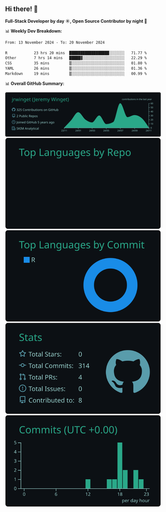 ## Hi there! 👋

**Full-Stack Developer by day ☀️, Open Source Contributor by night 🌙**

📊 **Weekly Dev Breakdown:**
<!--START_SECTION:waka-->

```txt
From: 13 November 2024 - To: 20 November 2024

R            23 hrs 20 mins  ██████████████████░░░░░░░   71.77 %
Other        7 hrs 14 mins   █████▓░░░░░░░░░░░░░░░░░░░   22.29 %
CSS          35 mins         ▒░░░░░░░░░░░░░░░░░░░░░░░░   01.80 %
YAML         26 mins         ▒░░░░░░░░░░░░░░░░░░░░░░░░   01.36 %
Markdown     19 mins         ▒░░░░░░░░░░░░░░░░░░░░░░░░   00.99 %
```

<!--END_SECTION:waka-->

📊 **Overall GitHub Summary:**

[![](https://raw.githubusercontent.com/jrwinget/jrwinget/main/profile-summary-card-output/gotham/0-profile-details.svg)](https://github.com/vn7n24fzkq/github-profile-summary-cards)
[![](https://raw.githubusercontent.com/jrwinget/jrwinget/main/profile-summary-card-output/gotham/1-repos-per-language.svg)](https://github.com/vn7n24fzkq/github-profile-summary-cards) [![](https://raw.githubusercontent.com/jrwinget/jrwinget/main/profile-summary-card-output/gotham/2-most-commit-language.svg)](https://github.com/vn7n24fzkq/github-profile-summary-cards)
[![](https://raw.githubusercontent.com/jrwinget/jrwinget/main/profile-summary-card-output/gotham/3-stats.svg)](https://github.com/vn7n24fzkq/github-profile-summary-cards) [![](https://raw.githubusercontent.com/jrwinget/jrwinget/main/profile-summary-card-output/gotham/4-productive-time.svg)](https://github.com/vn7n24fzkq/github-profile-summary-cards)
